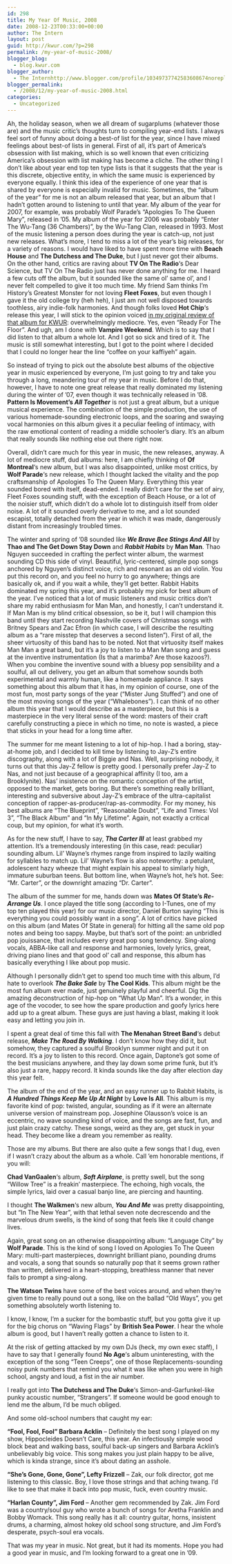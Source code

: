 ```yaml
---
id: 298
title: My Year Of Music, 2008
date: 2008-12-23T00:33:00+00:00
author: The Intern
layout: post
guid: http://kwur.com/?p=298
permalink: /my-year-of-music-2008/
blogger_blog:
  - blog.kwur.com
blogger_author:
  - The Internhttp://www.blogger.com/profile/10349737742583608674noreply@blogger.com
blogger_permalink:
  - /2008/12/my-year-of-music-2008.html
categories:
  - Uncategorized
---
```

<div class="pf-content">
  <p>
    Ah, the holiday season, when we all dream of sugarplums (whatever those are) and the music critic’s thoughts turn to compiling year-end lists. I always feel sort of funny about doing a best-of list for the year, since I have mixed feelings about best-of lists in general. First of all, it’s part of America’s obsession with list making, which is so well known that even criticizing America’s obsession with list making has become a cliche. The other thing I don’t like about year end top ten type lists is that it suggests that the year is this discrete, objective entity, in which the same music is experienced by everyone equally. I think this idea of the experience of one year that is shared by everyone is especially invalid for music. Sometimes, the “album of the year” for me is not an album released that year, but an album that I hadn’t gotten around to listening to until that year. My album of the year for 2007, for example, was probably Wolf Parade’s “Apologies To The Queen Mary”, released in ’05. My album of the year for 2006 was probably “Enter The Wu-Tang (36 Chambers)”, by the Wu-Tang Clan, released in 1993. Most of the music listening a person does during the year is catch-up, not just new releases. What’s more, I tend to miss a lot of the year’s big releases, for a variety of reasons. I would have liked to have spent more time with <b>Beach House</b> and <b>The Dutchess and The Duke</b>, but I just never got their albums. On the other hand, critics are raving about <b>TV On The Radio</b>‘s Dear Science, but TV On The Radio just has never done anything for me. I heard a few cuts off the album, but it sounded like the same ol’ same ol’, and I never felt compelled to give it too much time. My friend Sam thinks I’m History’s Greatest Monster for not loving <b>Fleet Foxes</b>, but even though I gave it the old college try (heh heh), I just am not well disposed towards toothless, airy indie-folk harmonies. And though folks loved <b>Hot Chip</b>‘s release this year, I will stick to the opinion voiced <a href="http://www.kwur.com/blog/2008/01/album-review-hot-chip-made-in-dark.html">in my original review of that album for KWUR</a>: overwhelmingly mediocre. Yes, even “Ready For The Floor”. And ugh, am I done with <b>Vampire Weekend</b>. Which is to say that I did listen to that album a whole lot. And I got so sick and tired of it. The music is still somewhat interesting, but I got to the point where I decided that I could no longer hear the line “coffee on your kaffiyeh” again.
  </p>
  
  <p>
    So instead of trying to pick out the absolute best albums of the objective year in music experienced by everyone, I’m just going to try and take you through a long, meandering tour of my year in music. Before I do that, however, I have to note one great release that really dominated my listening during the winter of ’07, even though it was technically released in ’08. <b>Pattern Is Movement’s <i>All Together</i></b> is not just a great album, but a unique musical experience. The combination of the simple production, the use of various homemade-sounding electronic loops, and the soaring and swaying vocal harmonies on this album gives it a peculiar feeling of intimacy, with the raw emotional content of reading a middle schooler’s diary. It’s an album that really sounds like nothing else out there right now.
  </p>
  
  <p>
    Overall, didn’t care much for this year in music, the new releases, anyway. A lot of mediocre stuff, dud albums: here, I am chiefly thinking of <b>Of Montreal</b>‘s new album, but I was also disappointed, unlike most critics, by <b>Wolf Parade</b>‘s new release, which I thought lacked the vitality and the pop craftsmanship of Apologies To The Queen Mary. Everything this year sounded bored with itself, dead-ended. I really didn’t care for the set of airy, Fleet Foxes sounding stuff, with the exception of Beach House, or a lot of the noisier stuff, which didn’t do a whole lot to distinguish itself from older noise. A lot of it sounded overly derivative to me, and a lot sounded escapist, totally detached from the year in which it was made, dangerously distant from increasingly troubled times.
  </p>
  
  <p>
    The winter and spring of ’08 sounded like <b><i>We Brave Bee Stings And All</i></b> by <b>Thao and The Get Down Stay Down</b> and <b><i>Rabbit Habits</i></b> by <b>Man Man</b>. Thao Nguyen succeeded in crafting the perfect winter album, the warmest sounding CD this side of vinyl. Beautiful, lyric-centered, simple pop songs anchored by Nguyen’s distinct voice, rich and resonant as an old violin. You put this record on, and you feel no hurry to go anywhere; things are basically ok, and if you wait a while, they’ll get better. Rabbit Habits dominated my spring this year, and it’s probably my pick for best album of the year. I’ve noticed that a lot of music listeners and music critics don’t share my rabid enthusiasm for Man Man, and honestly, I can’t understand it. If Man Man is my blind critical obsession, so be it, but I will champion this band until they start recording Nashville covers of Christmas songs with Britney Spears and Zac Efron (in which case, I will describe the resulting album as a “rare misstep that deserves a second listen”). First of all, the sheer virtuosity of this band has to be noted. Not that virtuosity itself makes Man Man a great band, but it’s a joy to listen to a Man Man song and guess at the inventive instrumentation (Is that a marimba? Are those kazoos?). When you combine the inventive sound with a bluesy pop sensibility and a soulful, all out delivery, you get an album that somehow sounds both experimental and warmly human, like a homemade appliance. It says something about this album that it has, in my opinion of course, one of the most fun, most party songs of the year (“Mister Jung Stuffed”) and one of the most moving songs of the year (“Whalebones”). I can think of no other album this year that I would describe as a masterpiece, but this is a masterpiece in the very literal sense of the word: masters of their craft carefully constructing a piece in which no time, no note is wasted, a piece that sticks in your head for a long time after.
  </p>
  
  <p>
    The summer for me meant listening to a lot of hip-hop. I had a boring, stay-at-home job, and I decided to kill time by listening to Jay-Z’s entire discography, along with a lot of Biggie and Nas. Well, surprising nobody, it turns out that this Jay-Z fellow is pretty good. I personally prefer Jay-Z to Nas, and not just because of a geographical affinity (I too, am a Brooklynite). Nas’ insistence on the romantic conception of the artist, opposed to the market, gets boring. But there’s something really brilliant, interesting and subversive about Jay-Z’s embrace of the ultra-capitalist conception of rapper-as-producer/rap-as-commodity. For my money, his best albums are “The Blueprint”, “Reasonable Doubt”, “Life and Times: Vol 3”, “The Black Album” and “In My Lifetime”. Again, not exactly a critical coup, but my opinion, for what it’s worth.
  </p>
  
  <p>
    As for the new stuff, I have to say, <b><i>Tha Carter III</i></b> at least grabbed my attention. It’s a tremendously interesting (in this case, read: peculiar) sounding album. Lil’ Wayne’s rhymes range from inspired to lazily waiting for syllables to match up. Lil’ Wayne’s flow is also noteworthy: a petulant, adolescent hazy wheeze that might explain his appeal to similarly high, immature suburban teens. But bottom line, when Wayne’s hot, he’s hot. See: “Mr. Carter”, or the downright amazing “Dr. Carter”.
  </p>
  
  <p>
    The album of the summer for me, hands down was <b>Mates Of State’s <i>Re-Arrange Us</i></b>. I once played the title song (according to I-Tunes, one of my top ten played this year) for our music director, Daniel Burton saying “This is everything you could possibly want in a song”. A lot of critics have picked on this album (and Mates Of State in general) for hitting all the same old pop notes and being too sappy. Maybe, but that’s sort of the point: an unbridled pop jouissance, that includes every great pop song tendency. Sing-along vocals, ABBA-like call and response and harmonies, lovely lyrics, great, driving piano lines and that good ol’ call and response, this album has basically everything I like about pop music.
  </p>
  
  <p>
    Although I personally didn’t get to spend too much time with this album, I’d hate to overlook <b><i>The Bake Sale</i></b> by <b>The Cool Kids</b>. This album might be the most fun album ever made, just genuinely playful and cheerful. Dig the amazing deconstruction of hip-hop on “What Up Man”. It’s a wonder, in this age of the vocoder, to see how the spare production and goofy lyrics here add up to a great album. These guys are just having a blast, making it look easy and letting you join in.
  </p>
  
  <p>
    I spent a great deal of time this fall with <b>The Menahan Street Band</b>‘s debut release, <b><i>Make The Road By Walking</i></b>. I don’t know how they did it, but somehow, they captured a soulful Brooklyn summer night and put it on record. It’s a joy to listen to this record. Once again, Daptone’s got some of the best musicians anywhere, and they lay down some prime funk, but it’s also just a rare, happy record. It kinda sounds like the day after election day this year felt.
  </p>
  
  <p>
    The album of the end of the year, and an easy runner up to Rabbit Habits, is <b><i>A Hundred Things Keep Me Up At Night</i></b> by <b>Love Is All</b>. This album is my favorite kind of pop: twisted, angular, sounding as if it were an alternate universe version of mainstream pop. Josephine Olausson’s voice is an eccentric, no wave sounding kind of voice, and the songs are fast, fun, and just plain crazy catchy. These songs, weird as they are, get stuck in your head. They become like a dream you remember as reality.
  </p>
  
  <p>
    Those are my albums. But there are also quite a few songs that I dug, even if I wasn’t crazy about the album as a whole. Call ’em honorable mentions, if you will:
  </p>
  
  <p>
    <span style="font-weight: bold;">Chad VanGaalen</span>‘s album, <span style="font-weight: bold; font-style: italic;">Soft Airplane</span>, is pretty swell, but the song “Willow Tree” is a freakin’ masterpiece. The echoing, high vocals, the simple lyrics, laid over a casual banjo line, are piercing and haunting.
  </p>
  
  <p>
    I thought <b>The Walkmen</b>‘s new album, <span style="font-weight: bold; font-style: italic;">You And Me</span> was pretty disappointing, but “In The New Year”, with that lethal seven note decrescendo and the marvelous drum swells, is the kind of song that feels like it could change lives.
  </p>
  
  <p>
    Again, great song on an otherwise disappointing album: “Language City” by <b>Wolf Parade</b>. This is the kind of song I loved on Apologies To The Queen Mary: multi-part masterpieces, downright brilliant piano, pounding drums and vocals, a song that sounds so naturally pop that it seems grown rather than written, delivered in a heart-stopping, breathless manner that never fails to prompt a sing-along.
  </p>
  
  <p>
    <b>The Watson Twins</b> have some of the best voices around, and when they’re given time to really pound out a song, like on the ballad “Old Ways”, you get something absolutely worth listening to.
  </p>
  
  <p>
    I know, I know, I’m a sucker for the bombastic stuff, but you gotta give it up for the big chorus on “Waving Flags” by <b>British Sea Power</b>. I hear the whole album is good, but I haven’t really gotten a chance to listen to it.
  </p>
  
  <p>
    At the risk of getting attacked by my own DJs (heck, my own exec staff), I have to say that I generally found <b>No Age</b>‘s album uninteresting, with the exception of the song “Teen Creeps”, one of those Replacements-sounding noisy punk numbers that remind you what it was like when you were in high school, angsty and loud, a fist in the air number.
  </p>
  
  <p>
    I really got into <b>The Dutchess and The Duke</b>‘s Simon-and-Garfunkel-like punky acoustic number, “Strangers”. If someone would be good enough to lend me the album, I’d be much obliged.
  </p>
  
  <p>
    And some old-school numbers that caught my ear:
  </p>
  
  <p>
    <b>“Fool, Fool, Fool” Barbara Acklin</b> – Definitely the best song I played on my show, Hippocleides Doesn’t Care, this year. An infectiously simple wood block beat and walking bass, soulful back-up singers and Barbara Acklin’s unbelievably big voice. This song makes you just plain happy to be alive, which is kinda strange, since it’s about dating an asshole.
  </p>
  
  <p>
    <b>“She’s Gone, Gone, Gone”, Lefty Frizzell</b> – Zak, our folk director, got me listening to this classic. Boy, I love those strings and that aching twang. I’d like to see that make it back into pop music, fuck, even country music.
  </p>
  
  <p>
    <b>“Harlan County”, Jim Ford</b> – Another gem recommended by Zak. Jim Ford was a country/soul guy who wrote a bunch of songs for Aretha Franklin and Bobby Womack. This song really has it all: country guitar, horns, insistent drums, a charming, almost hokey old school song structure, and Jim Ford’s desperate, psych-soul era vocals.
  </p>
  
  <p>
    That was my year in music. Not great, but it had its moments. Hope you had a good year in music, and I’m looking forward to a great one in ’09.
  </p>
</div>